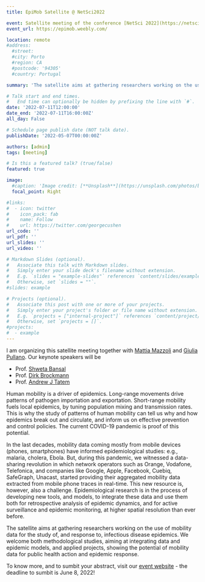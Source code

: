 ```yaml
---
title: EpiMob Satellite @ NetSci2022

event: Satellite meeting of the conference [NetSci 2022](https://netsci2022.net/)
event_url: https://epimob.weebly.com/

location: remote
#address:
  #street:
  #city: Porto
  #region: CA
  #postcode: '94305'
  #country: Portugal

summary: 'The satellite aims at gathering researchers working on the use of mobility data for the study of, and response to, infectious disease epidemics. We welcome both methodological studies, aiming at integrating data and epidemic models, and applied projects, showing the potential of mobility data for public health action and epidemic response.'

# Talk start and end times.
#   End time can optionally be hidden by prefixing the line with `#`.
date: '2022-07-11T12:00:00'
date_end: '2022-07-11T16:00:00Z'
all_day: False

# Schedule page publish date (NOT talk date).
publishDate: '2022-05-07T00:00:00Z'

authors: [admin]
tags: [meeting]

# Is this a featured talk? (true/false)
featured: true

image:
  #caption: 'Image credit: [**Unsplash**](https://unsplash.com/photos/bzdhc5b3Bxs)'
  focal_point: Right

#links:
#  - icon: twitter
#    icon_pack: fab
#    name: Follow
#    url: https://twitter.com/georgecushen
url_code: ''
url_pdf: ''
url_slides: ''
url_video: ''

# Markdown Slides (optional).
#   Associate this talk with Markdown slides.
#   Simply enter your slide deck's filename without extension.
#   E.g. `slides = "example-slides"` references `content/slides/example-slides.md`.
#   Otherwise, set `slides = ""`.
#slides: example

# Projects (optional).
#   Associate this post with one or more of your projects.
#   Simply enter your project's folder or file name without extension.
#   E.g. `projects = ["internal-project"]` references `content/project/deep-learning/index.md`.
#   Otherwise, set `projects = []`.
#projects:
#  - example
---
```

I am organizing this satellite meeting together with [Mattia Mazzoli](https://mattiamazzoli.github.io/) and [Giulia Pullano](https://www.epicx-lab.com/giulia-pullano.html). Our keynote speakers will be

* Prof. [Shweta Bansal](https://sbansal.com/)
* Prof. [Dirk Brockmann](https://rocs.hu-berlin.de/author/prof.-dr.-dirk-brockmann/)
* Prof. [Andrew J Tatem](https://www.southampton.ac.uk/geography/about/staff/ajt1m11.page)

Human mobility is a driver of epidemics. Long-range movements drive patterns of pathogen importation and exportation. Short-range mobility fuels local epidemics, by tuning population mixing and transmission rates. This is why the study of patterns of human mobility can tell us why and how epidemics break out and circulate, and inform us on effective prevention and control policies. The current COVID-19 pandemic is proof of this potential.

In the last decades, mobility data coming mostly from mobile devices (phones, smartphones) have informed epidemiological studies: e.g., malaria, cholera, Ebola. But, during this pandemic, we witnessed a data-sharing revolution in which network operators such as Orange, Vodafone, Telefonica, and companies like Google, Apple, Facebook, Cuebiq, SafeGraph, Unacast, started providing their aggregated mobility data extracted from mobile phone traces in real-time. This new resource is, however, also a challenge. Epidemiological research is in the process of developing new tools, and models, to integrate these data and use them both for retrospective analysis of epidemic dynamics, and for active surveillance and epidemic monitoring, at higher spatial resolution than ever before.

​The satellite aims at gathering researchers working on the use of mobility data for the study of, and response to, infectious disease epidemics. We welcome both methodological studies, aiming at integrating data and epidemic models, and applied projects, showing the potential of mobility data for public health action and epidemic response.

To know more, and to sumbit your abstract, visit our [event website](https://epimob.weebly.com/call-for-abstracts.html) - the deadline to sumbit is June 8, 2022!
